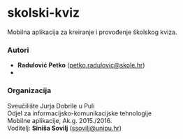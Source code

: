 # skolski-kviz
Mobilna aplikacija za kreiranje i provođenje školskog kviza.

### Autori
- **Radulović	Petko** 	(petko.radulovic@skole.hr)
-   

### Organizacija
Sveučilište Jurja Dobrile u Puli  
Odjel za informacijsko-komunikacijske tehnologije  
Mobilne aplikacije, Ak.g. 2015./2016.  
Voditelj: **Siniša Sovilj** (ssovilj@unipu.hr)
